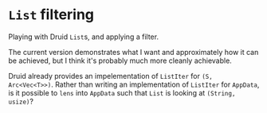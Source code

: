 # `List` filtering

Playing with Druid `List`s, and applying a filter.

The current version demonstrates what I want and approximately how it can be achieved, but I think it's probably much more cleanly achievable.

Druid already provides an impelementation of `ListIter` for `(S, Arc<Vec<T>>)`. Rather than writing an implementation of `ListIter` for `AppData`, is it possible to `lens` into `AppData` such that `List` is looking at `(String, usize)`?
